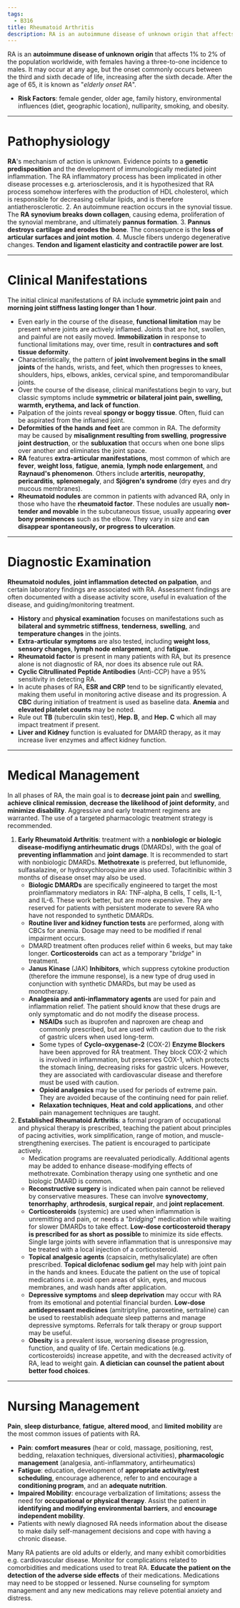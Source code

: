 ```yaml
---
tags:
  - B316
title: Rheumatoid Arthritis
description: RA is an autoimmune disease of unknown origin that affects 1% to 2% of the population worldwide, with females having a three-to-one incidence to males.
---
```

RA is an **autoimmune disease of unknown origin** that affects 1% to 2% of the population worldwide, with females having a three-to-one incidence to males. It may occur at any age, but the onset commonly occurs between the third and sixth decade of life, increasing after the sixth decade. After the age of 65, it is known as "*elderly onset RA*".
- **Risk Factors**: female gender, older age, family history, environmental influences (diet, geographic location), nulliparity, smoking, and obesity.
___
# Pathophysiology
**RA**'s mechanism of action is unknown. Evidence points to a **genetic predisposition** and the development of immunologically mediated joint inflammation. The RA inflammatory process has been implicated in other disease processes e.g. arteriosclerosis, and it is hypothesized that RA process somehow interferes with the production of HDL cholesterol, which is responsible for decreasing cellular lipids, and is therefore antiatherosclerotic.
2. An autoimmune reaction occurs in the synovial tissue. The **RA synovium breaks down collagen**, causing edema, proliferation of the synovial membrane, and ultimately **pannus formation**.
3. **Pannus destroys cartilage and erodes the bone**. The consequence is the **loss of articular surfaces and joint motion**.
4. Muscle fibers undergo degenerative changes. **Tendon and ligament elasticity and contractile power are lost**.
___
# Clinical Manifestations
The initial clinical manifestations of RA include **symmetric joint pain** and **morning joint stiffness lasting longer than 1 hour**.
- Even early in the course of the disease, **functional limitation** may be present where joints are actively inflamed. Joints that are hot, swollen, and painful are not easily moved. **Immobilization** in response to functional limitations may, over time, result in **contractures and soft tissue deformity**.
- Characteristically, the pattern of **joint involvement begins in the small joints** of the hands, wrists, and feet, which then progresses to knees, shoulders, hips, elbows, ankles, cervical spine, and temporomandibular joints.
- Over the course of the disease, clinical manifestations begin to vary, but classic symptoms include **symmetric or bilateral joint pain, swelling, warmth, erythema, and lack of function**.
- Palpation of the joints reveal **spongy or boggy tissue**. Often, fluid can be aspirated from the inflamed joint.
- **Deformities of the hands and feet** are common in RA. The deformity may be caused by **misalignment resulting from swelling**, **progressive joint destruction**, or the **subluxation** that occurs when one bone slips over another and eliminates the joint space.
- **RA** features **extra-articular manifestations**, most common of which are **fever**, **weight loss**, **fatigue**, **anemia**, **lymph node enlargement**, and **Raynaud's phenomenon**. Others include **arteritis**, **neuropathy**, **pericarditis**, **splenomegaly**, and **Sjögren's syndrome** (dry eyes and dry mucous membranes).
- **Rheumatoid nodules** are common in patients with advanced RA, only in those who have the **rheumatoid factor**. These nodules are usually **non-tender and movable** in the subcutaneous tissue, usually appearing **over bony prominences** such as the elbow. They vary in size and **can disappear spontaneously, or progress to ulceration**.
___
# Diagnostic Examination
**Rheumatoid nodules**, **joint inflammation detected on palpation**, and certain laboratory findings are associated with RA. Assessment findings are often documented with a disease activity score, useful in evaluation of the disease, and guiding/monitoring treatment.
- **History** and **physical examination** focuses on manifestations such as **bilateral and symmetric stiffness**, **tenderness**, **swelling**, and **temperature changes** in the joints.
- **Extra-articular symptoms** are also tested, including **weight loss**, **sensory changes**, **lymph node enlargement**, and **fatigue**.
- **Rheumatoid factor** is present in many patients with RA, but its presence alone is not diagnostic of RA, nor does its absence rule out RA.
- **Cyclic Citrullinated Peptide Antibodies** (Anti-CCP) have a 95% sensitivity in detecting RA.
- In acute phases of RA, **ESR and CRP** tend to be significantly elevated, making them useful in monitoring active disease and its progression. A **CBC** during initiation of treatment is used as baseline data. **Anemia** and **elevated platelet counts** may be noted.
- Rule out **TB** (tuberculin skin test), **Hep. B**, and **Hep. C** which all may impact treatment if present.
- **Liver and Kidney** function is evaluated for DMARD therapy, as it may increase liver enzymes and affect kidney function.
___
# Medical Management
In all phases of RA, the main goal is to **decrease joint pain** and **swelling**, **achieve clinical remission**, **decrease the likelihood of joint deformity**, and **minimize disability**. Aggressive and early treatment regimens are warranted. The use of a targeted pharmacologic treatment strategy is recommended.
1. **Early Rheumatoid Arthritis**: treatment with a **nonbiologic or biologic disease-modifiyng antirheumatic drugs** (DMARDs), with the goal of **preventing inflammation** and **joint damage**. It is recommended to start with nonbiologic DMARDs. **Methotrexate** is preferred, but leflunomide, sulfasalazine, or hydroxychloroquine are also used. Tofacitinibic within 3 months of disease onset may also be used.
	- **Biologic DMARDs** are specifically engineered to target the most proinflammatory mediators in RA: TNF-alpha, B cells, T cells, IL-1, and IL-6. These work better, but are more expensive. They are reserved for patients with persistent moderate to severe RA who have not responded to synthetic DMARDs.
	- **Routine liver and kidney function tests** are performed, along with CBCs for anemia. Dosage may need to be modified if renal impairment occurs.
	- DMARD treatment often produces relief within 6 weeks, but may take longer. **Corticosteroids** can act as a temporary "*bridge*" in treatment.
	- **Janus Kinase** (JAK) **Inhibitors**, which suppress cytokine production (therefore the immune response), is a new type of drug used in conjunction with synthetic DMARDs, but may be used as monotherapy.
	- **Analgesia and anti-inflammatory agents** are used for pain and inflammation relief. The patient should know that these drugs are only symptomatic and do not modify the disease process.
		- **NSAIDs** such as ibuprofen and naproxen are cheap and commonly prescribed, but are used with caution due to the risk of gastric ulcers when used long-term.
		- Some types of **Cyclo-oxygenase-2** (COX-2) **Enzyme Blockers** have been approved for RA treatment. They block COX-2 which is involved in inflammation, but preserves COX-1, which protects the stomach lining, decreasing risks for gastric ulcers. However, they are associated with cardiovascular disease and therefore must be used with caution.
		- **Opioid analgesics** may be used for periods of extreme pain. They are avoided because of the continuing need for pain relief.
		- **Relaxation techniques**, **Heat and cold applications**, and other pain management techniques are taught.
2. **Established Rheumatoid Arthritis**: a formal program of occupational and physical therapy is prescribed, teaching the patient about principles of pacing activities, work simplification, range of motion, and muscle-strengthening exercises. The patient is encouraged to participate actively.
	- Medication programs are reevaluated periodically. Additional agents may be added to enhance disease-modifying effects of methotrexate. Combination therapy using one synthetic and one biologic DMARD is common.
	- **Reconstructive surgery** is indicated when pain cannot be relieved by conservative measures. These can involve **synovectomy**, **tenorrhaphy**, **arthrodesis**, **surgical repair**, and **joint replacement**.
	- **Corticosteroids** (systemic) are used when inflammation is unremitting and pain, or needs a "*bridging*" medication while waiting for slower DMARDs to take effect. **Low-dose corticosteroid therapy is prescribed for as short as possible** to minimize its side effects. Single large joints with severe inflammation that is unresponsive may be treated with a local injection of a corticosteroid.
	- **Topical analgesic agents** (capsaicin, methylsalicylate) are often prescribed. **Topical diclofenac sodium gel** may help with joint pain in the hands and knees. Educate the patient on the use of topical medications i.e. avoid open areas of skin, eyes, and mucous membranes, and wash hands after application.
	- **Depressive symptoms** and **sleep deprivation** may occur with RA from its emotional and potential financial burden. **Low-dose antidepressant medicines** (amitriptyline, paroxetine, sertraline) can be used to reestablish adequate sleep patterns and manage depressive symptoms. Referrals for talk therapy or group support may be useful.
	- **Obesity** is a prevalent issue, worsening disease progression, function, and quality of life. Certain medications (e.g. corticosteroids) increase appetite, and with the decreased activity of RA, lead to weight gain. **A dietician can counsel the patient about better food choices**.
___
# Nursing Management
**Pain**, **sleep disturbance**, **fatigue**, **altered mood**, and **limited mobility** are the most common issues of patients with RA.
- **Pain**: **comfort measures** (hear or cold, massage, positioning, rest, bedding, relaxation techniques, diversional activities), **pharmacologic management** (analgesia, anti-inflammatory, antirheumatics)
- **Fatigue**: education, development of **appropriate activity/rest scheduling**, encourage adherence, refer to and encourage a **conditioning program**, and an **adequate nutrition**.
- **Impaired Mobility**: encourage verbalization of limitations; assess the need for **occupational or physical therapy**. Assist the patient in **identifying and modifying environmental barriers**, and **encourage independent mobility**.
- Patients with newly diagnosed RA needs information about the disease to make daily self-management decisions and cope with having a chronic disease.

Many RA patients are old adults or elderly, and many exhibit comorbidities e.g. cardiovascular disease. Monitor for complications related to comorbidities and medications used to treat RA. **Educate the patient on the detection of the adverse side effects** of their medications. Medications may need to be stopped or lessened. Nurse counseling for symptom management and any new medications may relieve potential anxiety and distress.